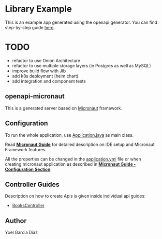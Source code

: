 # Library Example

This is an example app generated using the openapi generator. You can find step-by-step guide [here](https://guides.micronaut.io/latest/micronaut-openapi-generator-server-gradle-java.html).

# TODO

* refactor to use Onion Architecture
* refactor to use multiple storage layers (ie Postgres as well as MySQL)
* improve build flow with Jib
* add k8s deployment (helm chart)
* add integration and component tests

## openapi-micronaut

This is a generated server based on [Micronaut](https://micronaut.io/) framework.

## Configuration

To run the whole application, use [Application.java](src/main/java/example/micronaut/Application.java) as main class.

Read **[Micronaut Guide](https://docs.micronaut.io/latest/guide/#ideSetup)** for detailed description on IDE setup and Micronaut Framework features.

All the properties can be changed in the [application.yml](src/main/resources/application.yml) file or when creating micronaut application as described in **[Micronaut Guide - Configuration Section](https://docs.micronaut.io/latest/guide/#config)**.

## Controller Guides

Description on how to create Apis is given inside individual api guides:

* [BooksController](docs/controllers/BooksController.md)

## Author

Yoel Garcia Diaz
